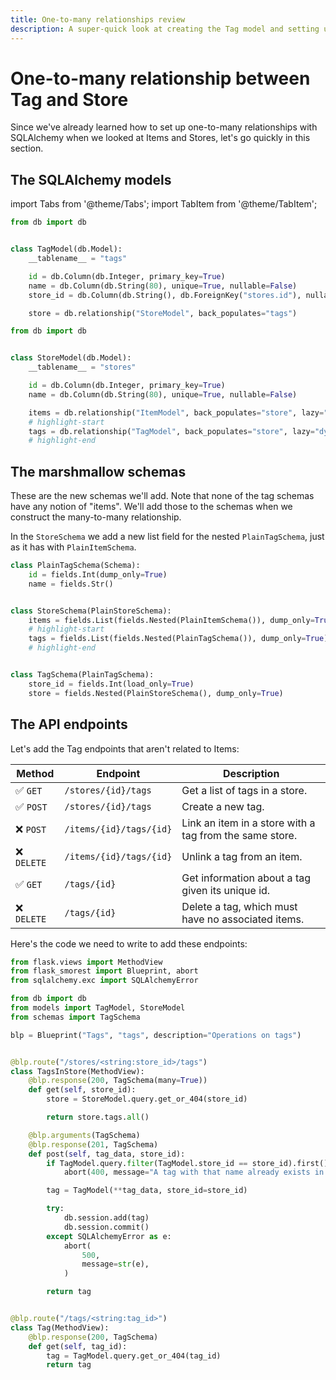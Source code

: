 ```yaml
---
title: One-to-many relationships review
description: A super-quick look at creating the Tag model and setting up the one-to-many relationship with Stores.
---
```


# One-to-many relationship between Tag and Store

Since we've already learned how to set up one-to-many relationships with SQLAlchemy when we looked at Items and Stores, let's go quickly in this section.

## The SQLAlchemy models

import Tabs from '@theme/Tabs';
import TabItem from '@theme/TabItem';

<div className="codeTabContainer">
<Tabs>
<TabItem value="tag" label="models/tag.py" default>

```python title="models/tag.py"
from db import db


class TagModel(db.Model):
    __tablename__ = "tags"

    id = db.Column(db.Integer, primary_key=True)
    name = db.Column(db.String(80), unique=True, nullable=False)
    store_id = db.Column(db.String(), db.ForeignKey("stores.id"), nullable=False)

    store = db.relationship("StoreModel", back_populates="tags")
```

</TabItem>
<TabItem value="store" label="models/store.py">

```python title="models/store.py"
from db import db


class StoreModel(db.Model):
    __tablename__ = "stores"

    id = db.Column(db.Integer, primary_key=True)
    name = db.Column(db.String(80), unique=True, nullable=False)

    items = db.relationship("ItemModel", back_populates="store", lazy="dynamic")
    # highlight-start
    tags = db.relationship("TagModel", back_populates="store", lazy="dynamic")
    # highlight-end
```

</TabItem>
</Tabs>
</div>

## The marshmallow schemas

These are the new schemas we'll add. Note that none of the tag schemas have any notion of "items". We'll add those to the schemas when we construct the many-to-many relationship.

In the `StoreSchema` we add a new list field for the nested `PlainTagSchema`, just as it has with `PlainItemSchema`.

```python title="schemas.py"
class PlainTagSchema(Schema):
    id = fields.Int(dump_only=True)
    name = fields.Str()


class StoreSchema(PlainStoreSchema):
    items = fields.List(fields.Nested(PlainItemSchema()), dump_only=True)
    # highlight-start
    tags = fields.List(fields.Nested(PlainTagSchema()), dump_only=True)
    # highlight-end


class TagSchema(PlainTagSchema):
    store_id = fields.Int(load_only=True)
    store = fields.Nested(PlainStoreSchema(), dump_only=True)
```

## The API endpoints

Let's add the Tag endpoints that aren't related to Items:


| Method     | Endpoint                | Description                                             |
| ---------- | ----------------------- | ------------------------------------------------------- |
| ✅ `GET`    | `/stores/{id}/tags`     | Get a list of tags in a store.                          |
| ✅ `POST`   | `/stores/{id}/tags`     | Create a new tag.                                       |
| ❌ `POST`   | `/items/{id}/tags/{id}` | Link an item in a store with a tag from the same store. |
| ❌ `DELETE` | `/items/{id}/tags/{id}` | Unlink a tag from an item.                              |
| ✅ `GET`    | `/tags/{id}`            | Get information about a tag given its unique id.        |
| ❌ `DELETE` | `/tags/{id}`            | Delete a tag, which must have no associated items.      |

Here's the code we need to write to add these endpoints:

```python title="resources/tag.py"
from flask.views import MethodView
from flask_smorest import Blueprint, abort
from sqlalchemy.exc import SQLAlchemyError

from db import db
from models import TagModel, StoreModel
from schemas import TagSchema

blp = Blueprint("Tags", "tags", description="Operations on tags")


@blp.route("/stores/<string:store_id>/tags")
class TagsInStore(MethodView):
    @blp.response(200, TagSchema(many=True))
    def get(self, store_id):
        store = StoreModel.query.get_or_404(store_id)

        return store.tags.all()

    @blp.arguments(TagSchema)
    @blp.response(201, TagSchema)
    def post(self, tag_data, store_id):
        if TagModel.query.filter(TagModel.store_id == store_id).first():
            abort(400, message="A tag with that name already exists in that store.")

        tag = TagModel(**tag_data, store_id=store_id)

        try:
            db.session.add(tag)
            db.session.commit()
        except SQLAlchemyError as e:
            abort(
                500,
                message=str(e),
            )

        return tag


@blp.route("/tags/<string:tag_id>")
class Tag(MethodView):
    @blp.response(200, TagSchema)
    def get(self, tag_id):
        tag = TagModel.query.get_or_404(tag_id)
        return tag

```
